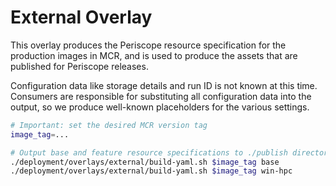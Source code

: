 # External Overlay

This overlay produces the Periscope resource specification for the production images in MCR, and is used to produce the assets that are published for Periscope releases.

Configuration data like storage details and run ID is not known at this time. Consumers are responsible for substituting all configuration data into the output, so we produce well-known placeholders for the various settings.

```sh
# Important: set the desired MCR version tag
image_tag=...

# Output base and feature resource specifications to ./publish directory
./deployment/overlays/external/build-yaml.sh $image_tag base
./deployment/overlays/external/build-yaml.sh $image_tag win-hpc
```